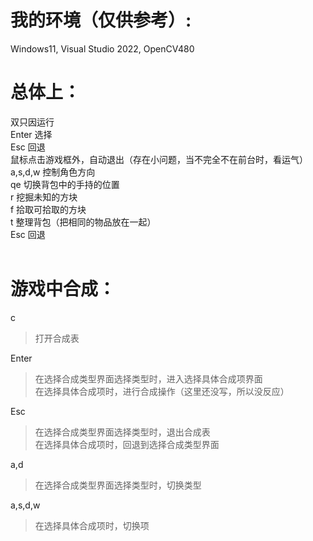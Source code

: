 # 我的环境（仅供参考）:
Windows11, Visual Studio 2022, OpenCV480

# 总体上：
双只因运行<br>
Enter 选择<br>
Esc 回退<br>
鼠标点击游戏框外，自动退出（存在小问题，当不完全不在前台时，看运气）<br>
a,s,d,w 控制角色方向<br>
qe 切换背包中的手持的位置<br>
r 挖掘未知的方块<br>
f 拾取可拾取的方块<br>
t 整理背包（把相同的物品放在一起）<br>
Esc 回退<br>
<br>
# 游戏中合成：<br>
c <br>
>打开合成表<br>

Enter<br>
>在选择合成类型界面选择类型时，进入选择具体合成项界面<br>
>在选择具体合成项时，进行合成操作（这里还没写，所以没反应）<br>

Esc<br>
>在选择合成类型界面选择类型时，退出合成表<br>
>在选择具体合成项时，回退到选择合成类型界面<br>

a,d<br>
>在选择合成类型界面选择类型时，切换类型<br>

a,s,d,w<br>
>在选择具体合成项时，切换项<br>
